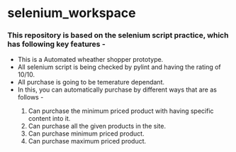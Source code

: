 # selenium_workspace
### This repository is based on the selenium script practice, which has following key features - 
<ul>
<li>This is a Automated wheather shopper prototype.</li>
<li>All selenium script is being checked by pylint and having the rating of 10/10.</li>
<li>All purchase is going to be temerature dependant.</li>
<li>In this, you can automatically purchase by different ways that are as follows -</li>
<ol>
<li>Can purchase the minimum priced product with having specific content into it.</li>
<li>Can purchase all the given products in the site.</li>
<li>Can purchase minimum priced product.</li>
<li>Can purchase maximum priced product.</li>
</ol>
</ul>
